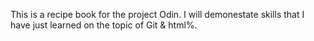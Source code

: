 This is a recipe book for the project Odin. I will demonestate 
skills that I have just learned on the topic of Git & html%. 